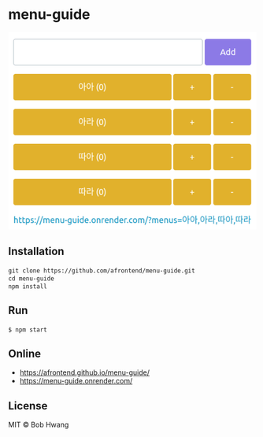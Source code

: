 # menu-guide

[![menu guide screenshot](screenshot/menu-guide.png "menu guide screenshot")](https://afrontend.github.io/menu-guide/)

## Installation

    git clone https://github.com/afrontend/menu-guide.git
    cd menu-guide
    npm install

## Run

    $ npm start

## Online

* https://afrontend.github.io/menu-guide/
* https://menu-guide.onrender.com/

## License

MIT © Bob Hwang
